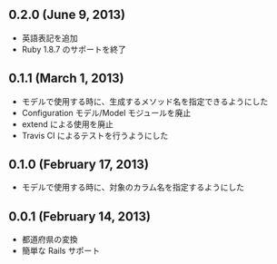 ## 0.2.0 (June 9, 2013) ##

* 英語表記を追加
* Ruby 1.8.7 のサポートを終了

## 0.1.1 (March 1, 2013) ##

* モデルで使用する時に、生成するメソッド名を指定できるようにした
* Configuration モデル/Model モジュールを廃止
* extend による使用を廃止
* Travis CI によるテストを行うようにした

## 0.1.0 (February 17, 2013) ##

* モデルで使用する時に、対象のカラム名を指定するようにした

## 0.0.1 (February 14, 2013) ##

* 都道府県の変換
* 簡単な Rails サポート

